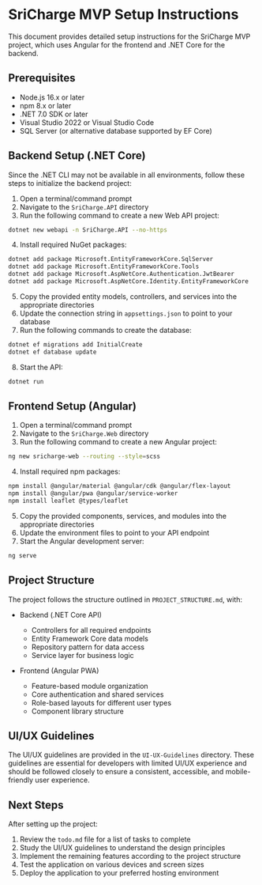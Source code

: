 # SriCharge MVP Setup Instructions

This document provides detailed setup instructions for the SriCharge MVP project, which uses Angular for the frontend and .NET Core for the backend.

## Prerequisites

- Node.js 16.x or later
- npm 8.x or later
- .NET 7.0 SDK or later
- Visual Studio 2022 or Visual Studio Code
- SQL Server (or alternative database supported by EF Core)

## Backend Setup (.NET Core)

Since the .NET CLI may not be available in all environments, follow these steps to initialize the backend project:

1. Open a terminal/command prompt
2. Navigate to the `SriCharge.API` directory
3. Run the following command to create a new Web API project:

```bash
dotnet new webapi -n SriCharge.API --no-https
```

4. Install required NuGet packages:

```bash
dotnet add package Microsoft.EntityFrameworkCore.SqlServer
dotnet add package Microsoft.EntityFrameworkCore.Tools
dotnet add package Microsoft.AspNetCore.Authentication.JwtBearer
dotnet add package Microsoft.AspNetCore.Identity.EntityFrameworkCore
```

5. Copy the provided entity models, controllers, and services into the appropriate directories
6. Update the connection string in `appsettings.json` to point to your database
7. Run the following commands to create the database:

```bash
dotnet ef migrations add InitialCreate
dotnet ef database update
```

8. Start the API:

```bash
dotnet run
```

## Frontend Setup (Angular)

1. Open a terminal/command prompt
2. Navigate to the `SriCharge.Web` directory
3. Run the following command to create a new Angular project:

```bash
ng new sricharge-web --routing --style=scss
```

4. Install required npm packages:

```bash
npm install @angular/material @angular/cdk @angular/flex-layout
npm install @angular/pwa @angular/service-worker
npm install leaflet @types/leaflet
```

5. Copy the provided components, services, and modules into the appropriate directories
6. Update the environment files to point to your API endpoint
7. Start the Angular development server:

```bash
ng serve
```

## Project Structure

The project follows the structure outlined in `PROJECT_STRUCTURE.md`, with:

- Backend (.NET Core API)
  - Controllers for all required endpoints
  - Entity Framework Core data models
  - Repository pattern for data access
  - Service layer for business logic

- Frontend (Angular PWA)
  - Feature-based module organization
  - Core authentication and shared services
  - Role-based layouts for different user types
  - Component library structure

## UI/UX Guidelines

The UI/UX guidelines are provided in the `UI-UX-Guidelines` directory. These guidelines are essential for developers with limited UI/UX experience and should be followed closely to ensure a consistent, accessible, and mobile-friendly user experience.

## Next Steps

After setting up the project:

1. Review the `todo.md` file for a list of tasks to complete
2. Study the UI/UX guidelines to understand the design principles
3. Implement the remaining features according to the project structure
4. Test the application on various devices and screen sizes
5. Deploy the application to your preferred hosting environment
